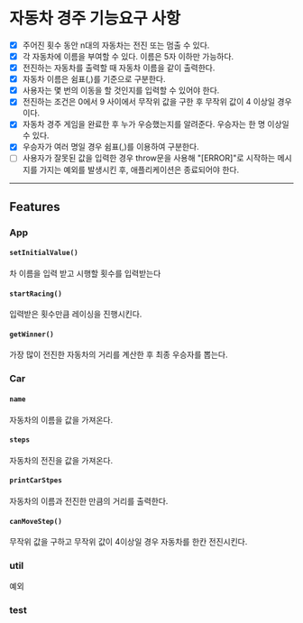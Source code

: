 # 자동차 경주 기능요구 사항

- [x] 주어진 횟수 동안 n대의 자동차는 전진 또는 멈출 수 있다.
- [x] 각 자동차에 이름을 부여할 수 있다. 이름은 5자 이하만 가능하다.
- [x] 전진하는 자동차를 출력할 때 자동차 이름을 같이 출력한다.
- [x] 자동차 이름은 쉼표(,)를 기준으로 구분한다.
- [x] 사용자는 몇 번의 이동을 할 것인지를 입력할 수 있어야 한다.
- [x] 전진하는 조건은 0에서 9 사이에서 무작위 값을 구한 후 무작위 값이 4 이상일 경우이다.
- [x] 자동차 경주 게임을 완료한 후 누가 우승했는지를 알려준다. 우승자는 한 명 이상일 수 있다.
- [x] 우승자가 여러 명일 경우 쉼표(,)를 이용하여 구분한다.
- [ ] 사용자가 잘못된 값을 입력한 경우 throw문을 사용해 "[ERROR]"로 시작하는 메시지를 가지는 예외를 발생시킨 후, 애플리케이션은 종료되어야 한다.

---

## Features

### App

#### `setInitialValue()`

차 이름을 입력 받고 시행할 횟수를 입력받는다

#### `startRacing()`

입력받은 횟수만큼 레이싱을 진행시킨다.

#### `getWinner()`

가장 많이 전진한 자동차의 거리를 계산한 후 최종 우승자를 뽑는다.

### Car

#### `name`

자동차의 이름을 값을 가져온다.

#### `steps`

자동차의 전진을 값을 가져온다.

#### `printCarStpes`

자동차의 이름과 전진한 만큼의 거리를 출력한다.

#### `canMoveStep()`

무작위 값을 구하고 무작위 값이 4이상일 경우 자동차를 한칸 전진시킨다.

### util

예외

### test
